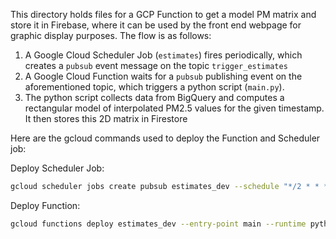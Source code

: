 This directory holds files for a GCP Function to get a model PM matrix and store it in Firebase, where it can be used by the front end webpage for graphic display purposes. The flow is as follows:

1. A Google Cloud Scheduler Job (`estimates`) fires periodically, which creates a `pubsub` event message on the topic `trigger_estimates`
2. A Google Cloud Function waits for a `pubsub` publishing event on the aforementioned topic, which triggers a python script (`main.py`).
3. The python script collects data from BigQuery and computes a rectangular model of interpolated PM2.5 values for the given timestamp. It then stores this 2D matrix in Firestore

Here are the gcloud commands used to deploy the Function and Scheduler job:

Deploy Scheduler Job:
```bash
gcloud scheduler jobs create pubsub estimates_dev --schedule "*/2 * * * *" --topic trigger_estimates_dev --message-body " "
```
Deploy Function:
```bash
gcloud functions deploy estimates_dev --entry-point main --runtime python38 --trigger-resource trigger_estimates_dev --trigger-event google.pubsub.topic.publish --timeout 540s --memory 4096
```
